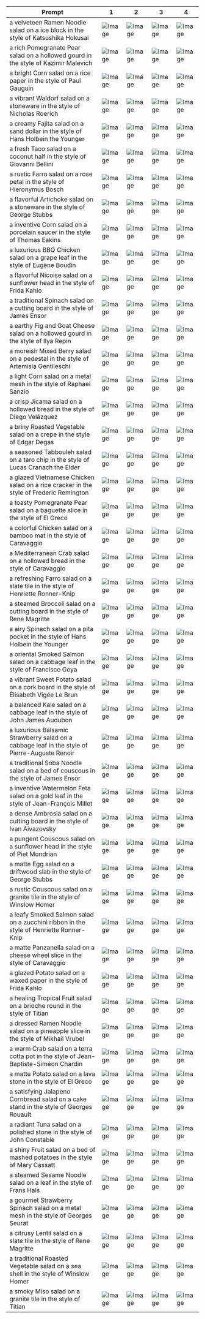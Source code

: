 | Prompt | 1 | 2 | 3 | 4 |
|-|-|-|-|-|
| a velveteen Ramen Noodle salad on a ice block in the style of Katsushika Hokusai | ![Image](https://salad-benchmark-public-assets.s3.us-east-2.amazonaws.com/sdxl/e4f51b83-0920-4c20-899e-c1f787ed7077-0.jpg) | ![Image](https://salad-benchmark-public-assets.s3.us-east-2.amazonaws.com/sdxl/e4f51b83-0920-4c20-899e-c1f787ed7077-1.jpg) | ![Image](https://salad-benchmark-public-assets.s3.us-east-2.amazonaws.com/sdxl/e4f51b83-0920-4c20-899e-c1f787ed7077-2.jpg) | ![Image](https://salad-benchmark-public-assets.s3.us-east-2.amazonaws.com/sdxl/e4f51b83-0920-4c20-899e-c1f787ed7077-3.jpg) |
| a rich Pomegranate Pear salad on a hollowed gourd in the style of Kazimir Malevich | ![Image](https://salad-benchmark-public-assets.s3.us-east-2.amazonaws.com/sdxl/49a7c632-a36a-4db1-9ad8-84914447d908-0.jpg) | ![Image](https://salad-benchmark-public-assets.s3.us-east-2.amazonaws.com/sdxl/49a7c632-a36a-4db1-9ad8-84914447d908-1.jpg) | ![Image](https://salad-benchmark-public-assets.s3.us-east-2.amazonaws.com/sdxl/49a7c632-a36a-4db1-9ad8-84914447d908-2.jpg) | ![Image](https://salad-benchmark-public-assets.s3.us-east-2.amazonaws.com/sdxl/49a7c632-a36a-4db1-9ad8-84914447d908-3.jpg) |
| a bright Corn salad on a rice paper in the style of Paul Gauguin | ![Image](https://salad-benchmark-public-assets.s3.us-east-2.amazonaws.com/sdxl/bf0acf54-6a43-4b0b-ae88-f415d0d4a19a-0.jpg) | ![Image](https://salad-benchmark-public-assets.s3.us-east-2.amazonaws.com/sdxl/bf0acf54-6a43-4b0b-ae88-f415d0d4a19a-1.jpg) | ![Image](https://salad-benchmark-public-assets.s3.us-east-2.amazonaws.com/sdxl/bf0acf54-6a43-4b0b-ae88-f415d0d4a19a-2.jpg) | ![Image](https://salad-benchmark-public-assets.s3.us-east-2.amazonaws.com/sdxl/bf0acf54-6a43-4b0b-ae88-f415d0d4a19a-3.jpg) |
| a vibrant Waldorf salad on a stoneware in the style of Nicholas Roerich | ![Image](https://salad-benchmark-public-assets.s3.us-east-2.amazonaws.com/sdxl/a36e1843-69fc-4d74-b51a-b9d22ec80ad5-0.jpg) | ![Image](https://salad-benchmark-public-assets.s3.us-east-2.amazonaws.com/sdxl/a36e1843-69fc-4d74-b51a-b9d22ec80ad5-1.jpg) | ![Image](https://salad-benchmark-public-assets.s3.us-east-2.amazonaws.com/sdxl/a36e1843-69fc-4d74-b51a-b9d22ec80ad5-2.jpg) | ![Image](https://salad-benchmark-public-assets.s3.us-east-2.amazonaws.com/sdxl/a36e1843-69fc-4d74-b51a-b9d22ec80ad5-3.jpg) |
| a creamy Fajita salad on a sand dollar in the style of Hans Holbein the Younger | ![Image](https://salad-benchmark-public-assets.s3.us-east-2.amazonaws.com/sdxl/5cc54fee-1e06-492f-957f-aed1a1a8e649-0.jpg) | ![Image](https://salad-benchmark-public-assets.s3.us-east-2.amazonaws.com/sdxl/5cc54fee-1e06-492f-957f-aed1a1a8e649-1.jpg) | ![Image](https://salad-benchmark-public-assets.s3.us-east-2.amazonaws.com/sdxl/5cc54fee-1e06-492f-957f-aed1a1a8e649-2.jpg) | ![Image](https://salad-benchmark-public-assets.s3.us-east-2.amazonaws.com/sdxl/5cc54fee-1e06-492f-957f-aed1a1a8e649-3.jpg) |
| a fresh Taco salad on a coconut half in the style of Giovanni Bellini | ![Image](https://salad-benchmark-public-assets.s3.us-east-2.amazonaws.com/sdxl/436f2490-2aa5-4b4e-9844-43016a6b970e-0.jpg) | ![Image](https://salad-benchmark-public-assets.s3.us-east-2.amazonaws.com/sdxl/436f2490-2aa5-4b4e-9844-43016a6b970e-1.jpg) | ![Image](https://salad-benchmark-public-assets.s3.us-east-2.amazonaws.com/sdxl/436f2490-2aa5-4b4e-9844-43016a6b970e-2.jpg) | ![Image](https://salad-benchmark-public-assets.s3.us-east-2.amazonaws.com/sdxl/436f2490-2aa5-4b4e-9844-43016a6b970e-3.jpg) |
| a rustic Farro salad on a rose petal in the style of Hieronymus Bosch | ![Image](https://salad-benchmark-public-assets.s3.us-east-2.amazonaws.com/sdxl/47c2e365-98d5-49c0-a3c6-281b17c670a4-0.jpg) | ![Image](https://salad-benchmark-public-assets.s3.us-east-2.amazonaws.com/sdxl/47c2e365-98d5-49c0-a3c6-281b17c670a4-1.jpg) | ![Image](https://salad-benchmark-public-assets.s3.us-east-2.amazonaws.com/sdxl/47c2e365-98d5-49c0-a3c6-281b17c670a4-2.jpg) | ![Image](https://salad-benchmark-public-assets.s3.us-east-2.amazonaws.com/sdxl/47c2e365-98d5-49c0-a3c6-281b17c670a4-3.jpg) |
| a flavorful Artichoke salad on a stoneware in the style of George Stubbs | ![Image](https://salad-benchmark-public-assets.s3.us-east-2.amazonaws.com/sdxl/5cdea683-9400-4e17-9e0d-3d6babccd6da-0.jpg) | ![Image](https://salad-benchmark-public-assets.s3.us-east-2.amazonaws.com/sdxl/5cdea683-9400-4e17-9e0d-3d6babccd6da-1.jpg) | ![Image](https://salad-benchmark-public-assets.s3.us-east-2.amazonaws.com/sdxl/5cdea683-9400-4e17-9e0d-3d6babccd6da-2.jpg) | ![Image](https://salad-benchmark-public-assets.s3.us-east-2.amazonaws.com/sdxl/5cdea683-9400-4e17-9e0d-3d6babccd6da-3.jpg) |
| a inventive Corn salad on a porcelain saucer in the style of Thomas Eakins | ![Image](https://salad-benchmark-public-assets.s3.us-east-2.amazonaws.com/sdxl/9317eb20-eb4a-4e17-9170-3cdf4a931892-0.jpg) | ![Image](https://salad-benchmark-public-assets.s3.us-east-2.amazonaws.com/sdxl/9317eb20-eb4a-4e17-9170-3cdf4a931892-1.jpg) | ![Image](https://salad-benchmark-public-assets.s3.us-east-2.amazonaws.com/sdxl/9317eb20-eb4a-4e17-9170-3cdf4a931892-2.jpg) | ![Image](https://salad-benchmark-public-assets.s3.us-east-2.amazonaws.com/sdxl/9317eb20-eb4a-4e17-9170-3cdf4a931892-3.jpg) |
| a luxurious BBQ Chicken salad on a grape leaf in the style of Eugène Boudin | ![Image](https://salad-benchmark-public-assets.s3.us-east-2.amazonaws.com/sdxl/a3c3caef-8594-46bf-a90f-7a0697c69561-0.jpg) | ![Image](https://salad-benchmark-public-assets.s3.us-east-2.amazonaws.com/sdxl/a3c3caef-8594-46bf-a90f-7a0697c69561-1.jpg) | ![Image](https://salad-benchmark-public-assets.s3.us-east-2.amazonaws.com/sdxl/a3c3caef-8594-46bf-a90f-7a0697c69561-2.jpg) | ![Image](https://salad-benchmark-public-assets.s3.us-east-2.amazonaws.com/sdxl/a3c3caef-8594-46bf-a90f-7a0697c69561-3.jpg) |
| a flavorful Nicoise salad on a sunflower head in the style of Frida Kahlo | ![Image](https://salad-benchmark-public-assets.s3.us-east-2.amazonaws.com/sdxl/cf1ad706-7fcb-40db-be66-99a87a6184bd-0.jpg) | ![Image](https://salad-benchmark-public-assets.s3.us-east-2.amazonaws.com/sdxl/cf1ad706-7fcb-40db-be66-99a87a6184bd-1.jpg) | ![Image](https://salad-benchmark-public-assets.s3.us-east-2.amazonaws.com/sdxl/cf1ad706-7fcb-40db-be66-99a87a6184bd-2.jpg) | ![Image](https://salad-benchmark-public-assets.s3.us-east-2.amazonaws.com/sdxl/cf1ad706-7fcb-40db-be66-99a87a6184bd-3.jpg) |
| a traditional Spinach salad on a cutting board in the style of James Ensor | ![Image](https://salad-benchmark-public-assets.s3.us-east-2.amazonaws.com/sdxl/2023355a-e58f-481b-aff8-fc0544f317f4-0.jpg) | ![Image](https://salad-benchmark-public-assets.s3.us-east-2.amazonaws.com/sdxl/2023355a-e58f-481b-aff8-fc0544f317f4-1.jpg) | ![Image](https://salad-benchmark-public-assets.s3.us-east-2.amazonaws.com/sdxl/2023355a-e58f-481b-aff8-fc0544f317f4-2.jpg) | ![Image](https://salad-benchmark-public-assets.s3.us-east-2.amazonaws.com/sdxl/2023355a-e58f-481b-aff8-fc0544f317f4-3.jpg) |
| a earthy Fig and Goat Cheese salad on a hollowed gourd in the style of Ilya Repin | ![Image](https://salad-benchmark-public-assets.s3.us-east-2.amazonaws.com/sdxl/7ee38679-e7e8-4995-9b2b-38a38805af6d-0.jpg) | ![Image](https://salad-benchmark-public-assets.s3.us-east-2.amazonaws.com/sdxl/7ee38679-e7e8-4995-9b2b-38a38805af6d-1.jpg) | ![Image](https://salad-benchmark-public-assets.s3.us-east-2.amazonaws.com/sdxl/7ee38679-e7e8-4995-9b2b-38a38805af6d-2.jpg) | ![Image](https://salad-benchmark-public-assets.s3.us-east-2.amazonaws.com/sdxl/7ee38679-e7e8-4995-9b2b-38a38805af6d-3.jpg) |
| a moreish Mixed Berry salad on a pedestal in the style of Artemisia Gentileschi | ![Image](https://salad-benchmark-public-assets.s3.us-east-2.amazonaws.com/sdxl/63fb0023-45a4-4f2e-844d-2e0bfa395ba3-0.jpg) | ![Image](https://salad-benchmark-public-assets.s3.us-east-2.amazonaws.com/sdxl/63fb0023-45a4-4f2e-844d-2e0bfa395ba3-1.jpg) | ![Image](https://salad-benchmark-public-assets.s3.us-east-2.amazonaws.com/sdxl/63fb0023-45a4-4f2e-844d-2e0bfa395ba3-2.jpg) | ![Image](https://salad-benchmark-public-assets.s3.us-east-2.amazonaws.com/sdxl/63fb0023-45a4-4f2e-844d-2e0bfa395ba3-3.jpg) |
| a light Corn salad on a metal mesh in the style of Raphael Sanzio | ![Image](https://salad-benchmark-public-assets.s3.us-east-2.amazonaws.com/sdxl/911b56ef-f1e9-4c95-b61a-0baa992784a7-0.jpg) | ![Image](https://salad-benchmark-public-assets.s3.us-east-2.amazonaws.com/sdxl/911b56ef-f1e9-4c95-b61a-0baa992784a7-1.jpg) | ![Image](https://salad-benchmark-public-assets.s3.us-east-2.amazonaws.com/sdxl/911b56ef-f1e9-4c95-b61a-0baa992784a7-2.jpg) | ![Image](https://salad-benchmark-public-assets.s3.us-east-2.amazonaws.com/sdxl/911b56ef-f1e9-4c95-b61a-0baa992784a7-3.jpg) |
| a crisp Jicama salad on a hollowed bread in the style of Diego Velázquez | ![Image](https://salad-benchmark-public-assets.s3.us-east-2.amazonaws.com/sdxl/aa18d1cc-f187-4a8d-826c-6a904328d1ed-0.jpg) | ![Image](https://salad-benchmark-public-assets.s3.us-east-2.amazonaws.com/sdxl/aa18d1cc-f187-4a8d-826c-6a904328d1ed-1.jpg) | ![Image](https://salad-benchmark-public-assets.s3.us-east-2.amazonaws.com/sdxl/aa18d1cc-f187-4a8d-826c-6a904328d1ed-2.jpg) | ![Image](https://salad-benchmark-public-assets.s3.us-east-2.amazonaws.com/sdxl/aa18d1cc-f187-4a8d-826c-6a904328d1ed-3.jpg) |
| a briny Roasted Vegetable salad on a crepe in the style of Edgar Degas | ![Image](https://salad-benchmark-public-assets.s3.us-east-2.amazonaws.com/sdxl/9ebe4411-7a5a-4ecd-b55a-1d57276d273c-0.jpg) | ![Image](https://salad-benchmark-public-assets.s3.us-east-2.amazonaws.com/sdxl/9ebe4411-7a5a-4ecd-b55a-1d57276d273c-1.jpg) | ![Image](https://salad-benchmark-public-assets.s3.us-east-2.amazonaws.com/sdxl/9ebe4411-7a5a-4ecd-b55a-1d57276d273c-2.jpg) | ![Image](https://salad-benchmark-public-assets.s3.us-east-2.amazonaws.com/sdxl/9ebe4411-7a5a-4ecd-b55a-1d57276d273c-3.jpg) |
| a seasoned Tabbouleh salad on a taro chip in the style of Lucas Cranach the Elder | ![Image](https://salad-benchmark-public-assets.s3.us-east-2.amazonaws.com/sdxl/10df66a5-ef88-4021-9c59-74fda9a65aef-0.jpg) | ![Image](https://salad-benchmark-public-assets.s3.us-east-2.amazonaws.com/sdxl/10df66a5-ef88-4021-9c59-74fda9a65aef-1.jpg) | ![Image](https://salad-benchmark-public-assets.s3.us-east-2.amazonaws.com/sdxl/10df66a5-ef88-4021-9c59-74fda9a65aef-2.jpg) | ![Image](https://salad-benchmark-public-assets.s3.us-east-2.amazonaws.com/sdxl/10df66a5-ef88-4021-9c59-74fda9a65aef-3.jpg) |
| a glazed Vietnamese Chicken salad on a rice cracker in the style of Frederic Remington | ![Image](https://salad-benchmark-public-assets.s3.us-east-2.amazonaws.com/sdxl/1530de5d-0f41-4515-b875-22e9513f7bf4-0.jpg) | ![Image](https://salad-benchmark-public-assets.s3.us-east-2.amazonaws.com/sdxl/1530de5d-0f41-4515-b875-22e9513f7bf4-1.jpg) | ![Image](https://salad-benchmark-public-assets.s3.us-east-2.amazonaws.com/sdxl/1530de5d-0f41-4515-b875-22e9513f7bf4-2.jpg) | ![Image](https://salad-benchmark-public-assets.s3.us-east-2.amazonaws.com/sdxl/1530de5d-0f41-4515-b875-22e9513f7bf4-3.jpg) |
| a toasty Pomegranate Pear salad on a baguette slice in the style of El Greco | ![Image](https://salad-benchmark-public-assets.s3.us-east-2.amazonaws.com/sdxl/b7be6824-f444-4a9c-b876-7dfb0fbae318-0.jpg) | ![Image](https://salad-benchmark-public-assets.s3.us-east-2.amazonaws.com/sdxl/b7be6824-f444-4a9c-b876-7dfb0fbae318-1.jpg) | ![Image](https://salad-benchmark-public-assets.s3.us-east-2.amazonaws.com/sdxl/b7be6824-f444-4a9c-b876-7dfb0fbae318-2.jpg) | ![Image](https://salad-benchmark-public-assets.s3.us-east-2.amazonaws.com/sdxl/b7be6824-f444-4a9c-b876-7dfb0fbae318-3.jpg) |
| a colorful Chicken salad on a bamboo mat in the style of Caravaggio | ![Image](https://salad-benchmark-public-assets.s3.us-east-2.amazonaws.com/sdxl/34e117c5-6192-4b14-9d0e-46222c685ce2-0.jpg) | ![Image](https://salad-benchmark-public-assets.s3.us-east-2.amazonaws.com/sdxl/34e117c5-6192-4b14-9d0e-46222c685ce2-1.jpg) | ![Image](https://salad-benchmark-public-assets.s3.us-east-2.amazonaws.com/sdxl/34e117c5-6192-4b14-9d0e-46222c685ce2-2.jpg) | ![Image](https://salad-benchmark-public-assets.s3.us-east-2.amazonaws.com/sdxl/34e117c5-6192-4b14-9d0e-46222c685ce2-3.jpg) |
| a Mediterranean Crab salad on a hollowed bread in the style of Caravaggio | ![Image](https://salad-benchmark-public-assets.s3.us-east-2.amazonaws.com/sdxl/ff76f682-85e5-4769-a8ca-e4947b8406be-0.jpg) | ![Image](https://salad-benchmark-public-assets.s3.us-east-2.amazonaws.com/sdxl/ff76f682-85e5-4769-a8ca-e4947b8406be-1.jpg) | ![Image](https://salad-benchmark-public-assets.s3.us-east-2.amazonaws.com/sdxl/ff76f682-85e5-4769-a8ca-e4947b8406be-2.jpg) | ![Image](https://salad-benchmark-public-assets.s3.us-east-2.amazonaws.com/sdxl/ff76f682-85e5-4769-a8ca-e4947b8406be-3.jpg) |
| a refreshing Farro salad on a slate tile in the style of Henriette Ronner-Knip | ![Image](https://salad-benchmark-public-assets.s3.us-east-2.amazonaws.com/sdxl/df442963-e0c6-4f80-b28b-9a4c34ba5fc2-0.jpg) | ![Image](https://salad-benchmark-public-assets.s3.us-east-2.amazonaws.com/sdxl/df442963-e0c6-4f80-b28b-9a4c34ba5fc2-1.jpg) | ![Image](https://salad-benchmark-public-assets.s3.us-east-2.amazonaws.com/sdxl/df442963-e0c6-4f80-b28b-9a4c34ba5fc2-2.jpg) | ![Image](https://salad-benchmark-public-assets.s3.us-east-2.amazonaws.com/sdxl/df442963-e0c6-4f80-b28b-9a4c34ba5fc2-3.jpg) |
| a steamed Broccoli salad on a cutting board in the style of Rene Magritte | ![Image](https://salad-benchmark-public-assets.s3.us-east-2.amazonaws.com/sdxl/641cdc11-0c55-43d4-b763-f7acf3e20445-0.jpg) | ![Image](https://salad-benchmark-public-assets.s3.us-east-2.amazonaws.com/sdxl/641cdc11-0c55-43d4-b763-f7acf3e20445-1.jpg) | ![Image](https://salad-benchmark-public-assets.s3.us-east-2.amazonaws.com/sdxl/641cdc11-0c55-43d4-b763-f7acf3e20445-2.jpg) | ![Image](https://salad-benchmark-public-assets.s3.us-east-2.amazonaws.com/sdxl/641cdc11-0c55-43d4-b763-f7acf3e20445-3.jpg) |
| a airy Spinach salad on a pita pocket in the style of Hans Holbein the Younger | ![Image](https://salad-benchmark-public-assets.s3.us-east-2.amazonaws.com/sdxl/1b476d63-2b5a-437d-8404-c1a9ce730198-0.jpg) | ![Image](https://salad-benchmark-public-assets.s3.us-east-2.amazonaws.com/sdxl/1b476d63-2b5a-437d-8404-c1a9ce730198-1.jpg) | ![Image](https://salad-benchmark-public-assets.s3.us-east-2.amazonaws.com/sdxl/1b476d63-2b5a-437d-8404-c1a9ce730198-2.jpg) | ![Image](https://salad-benchmark-public-assets.s3.us-east-2.amazonaws.com/sdxl/1b476d63-2b5a-437d-8404-c1a9ce730198-3.jpg) |
| a oriental Smoked Salmon salad on a cabbage leaf in the style of Francisco Goya | ![Image](https://salad-benchmark-public-assets.s3.us-east-2.amazonaws.com/sdxl/ca232ace-3c91-47c2-945b-c45844612ea2-0.jpg) | ![Image](https://salad-benchmark-public-assets.s3.us-east-2.amazonaws.com/sdxl/ca232ace-3c91-47c2-945b-c45844612ea2-1.jpg) | ![Image](https://salad-benchmark-public-assets.s3.us-east-2.amazonaws.com/sdxl/ca232ace-3c91-47c2-945b-c45844612ea2-2.jpg) | ![Image](https://salad-benchmark-public-assets.s3.us-east-2.amazonaws.com/sdxl/ca232ace-3c91-47c2-945b-c45844612ea2-3.jpg) |
| a vibrant Sweet Potato salad on a cork board in the style of Élisabeth Vigée Le Brun | ![Image](https://salad-benchmark-public-assets.s3.us-east-2.amazonaws.com/sdxl/e084b61b-dd58-454e-ada8-c1b1c1272a7a-0.jpg) | ![Image](https://salad-benchmark-public-assets.s3.us-east-2.amazonaws.com/sdxl/e084b61b-dd58-454e-ada8-c1b1c1272a7a-1.jpg) | ![Image](https://salad-benchmark-public-assets.s3.us-east-2.amazonaws.com/sdxl/e084b61b-dd58-454e-ada8-c1b1c1272a7a-2.jpg) | ![Image](https://salad-benchmark-public-assets.s3.us-east-2.amazonaws.com/sdxl/e084b61b-dd58-454e-ada8-c1b1c1272a7a-3.jpg) |
| a balanced Kale salad on a cabbage leaf in the style of John James Audubon | ![Image](https://salad-benchmark-public-assets.s3.us-east-2.amazonaws.com/sdxl/549ed469-4078-4b18-bb82-e1a8330b29ef-0.jpg) | ![Image](https://salad-benchmark-public-assets.s3.us-east-2.amazonaws.com/sdxl/549ed469-4078-4b18-bb82-e1a8330b29ef-1.jpg) | ![Image](https://salad-benchmark-public-assets.s3.us-east-2.amazonaws.com/sdxl/549ed469-4078-4b18-bb82-e1a8330b29ef-2.jpg) | ![Image](https://salad-benchmark-public-assets.s3.us-east-2.amazonaws.com/sdxl/549ed469-4078-4b18-bb82-e1a8330b29ef-3.jpg) |
| a luxurious Balsamic Strawberry salad on a cabbage leaf in the style of Pierre-Auguste Renoir | ![Image](https://salad-benchmark-public-assets.s3.us-east-2.amazonaws.com/sdxl/b7437d36-8494-4b35-bf7a-b8e999506d8c-0.jpg) | ![Image](https://salad-benchmark-public-assets.s3.us-east-2.amazonaws.com/sdxl/b7437d36-8494-4b35-bf7a-b8e999506d8c-1.jpg) | ![Image](https://salad-benchmark-public-assets.s3.us-east-2.amazonaws.com/sdxl/b7437d36-8494-4b35-bf7a-b8e999506d8c-2.jpg) | ![Image](https://salad-benchmark-public-assets.s3.us-east-2.amazonaws.com/sdxl/b7437d36-8494-4b35-bf7a-b8e999506d8c-3.jpg) |
| a traditional Soba Noodle salad on a bed of couscous in the style of James Ensor | ![Image](https://salad-benchmark-public-assets.s3.us-east-2.amazonaws.com/sdxl/da03c166-2a7a-498a-bdb1-3c0c9980c665-0.jpg) | ![Image](https://salad-benchmark-public-assets.s3.us-east-2.amazonaws.com/sdxl/da03c166-2a7a-498a-bdb1-3c0c9980c665-1.jpg) | ![Image](https://salad-benchmark-public-assets.s3.us-east-2.amazonaws.com/sdxl/da03c166-2a7a-498a-bdb1-3c0c9980c665-2.jpg) | ![Image](https://salad-benchmark-public-assets.s3.us-east-2.amazonaws.com/sdxl/da03c166-2a7a-498a-bdb1-3c0c9980c665-3.jpg) |
| a inventive Watermelon Feta salad on a gold leaf in the style of Jean-François Millet | ![Image](https://salad-benchmark-public-assets.s3.us-east-2.amazonaws.com/sdxl/b21a979f-1c92-4e8a-8699-a0469c473c4c-0.jpg) | ![Image](https://salad-benchmark-public-assets.s3.us-east-2.amazonaws.com/sdxl/b21a979f-1c92-4e8a-8699-a0469c473c4c-1.jpg) | ![Image](https://salad-benchmark-public-assets.s3.us-east-2.amazonaws.com/sdxl/b21a979f-1c92-4e8a-8699-a0469c473c4c-2.jpg) | ![Image](https://salad-benchmark-public-assets.s3.us-east-2.amazonaws.com/sdxl/b21a979f-1c92-4e8a-8699-a0469c473c4c-3.jpg) |
| a dense Ambrosia salad on a cutting board in the style of Ivan Aivazovsky | ![Image](https://salad-benchmark-public-assets.s3.us-east-2.amazonaws.com/sdxl/3670c5a7-06e1-4470-b8c2-c6081fa888d4-0.jpg) | ![Image](https://salad-benchmark-public-assets.s3.us-east-2.amazonaws.com/sdxl/3670c5a7-06e1-4470-b8c2-c6081fa888d4-1.jpg) | ![Image](https://salad-benchmark-public-assets.s3.us-east-2.amazonaws.com/sdxl/3670c5a7-06e1-4470-b8c2-c6081fa888d4-2.jpg) | ![Image](https://salad-benchmark-public-assets.s3.us-east-2.amazonaws.com/sdxl/3670c5a7-06e1-4470-b8c2-c6081fa888d4-3.jpg) |
| a pungent Couscous salad on a sunflower head in the style of Piet Mondrian | ![Image](https://salad-benchmark-public-assets.s3.us-east-2.amazonaws.com/sdxl/8e7bff91-16f2-46a3-b464-f4cc47ce7c35-0.jpg) | ![Image](https://salad-benchmark-public-assets.s3.us-east-2.amazonaws.com/sdxl/8e7bff91-16f2-46a3-b464-f4cc47ce7c35-1.jpg) | ![Image](https://salad-benchmark-public-assets.s3.us-east-2.amazonaws.com/sdxl/8e7bff91-16f2-46a3-b464-f4cc47ce7c35-2.jpg) | ![Image](https://salad-benchmark-public-assets.s3.us-east-2.amazonaws.com/sdxl/8e7bff91-16f2-46a3-b464-f4cc47ce7c35-3.jpg) |
| a matte Egg salad on a driftwood slab in the style of George Stubbs | ![Image](https://salad-benchmark-public-assets.s3.us-east-2.amazonaws.com/sdxl/226b8c18-340b-42da-91bc-131776d380a3-0.jpg) | ![Image](https://salad-benchmark-public-assets.s3.us-east-2.amazonaws.com/sdxl/226b8c18-340b-42da-91bc-131776d380a3-1.jpg) | ![Image](https://salad-benchmark-public-assets.s3.us-east-2.amazonaws.com/sdxl/226b8c18-340b-42da-91bc-131776d380a3-2.jpg) | ![Image](https://salad-benchmark-public-assets.s3.us-east-2.amazonaws.com/sdxl/226b8c18-340b-42da-91bc-131776d380a3-3.jpg) |
| a rustic Couscous salad on a granite tile in the style of Winslow Homer | ![Image](https://salad-benchmark-public-assets.s3.us-east-2.amazonaws.com/sdxl/438f95a8-7655-47a4-b8aa-eb8c162d0710-0.jpg) | ![Image](https://salad-benchmark-public-assets.s3.us-east-2.amazonaws.com/sdxl/438f95a8-7655-47a4-b8aa-eb8c162d0710-1.jpg) | ![Image](https://salad-benchmark-public-assets.s3.us-east-2.amazonaws.com/sdxl/438f95a8-7655-47a4-b8aa-eb8c162d0710-2.jpg) | ![Image](https://salad-benchmark-public-assets.s3.us-east-2.amazonaws.com/sdxl/438f95a8-7655-47a4-b8aa-eb8c162d0710-3.jpg) |
| a leafy Smoked Salmon salad on a zucchini ribbon in the style of Henriette Ronner-Knip | ![Image](https://salad-benchmark-public-assets.s3.us-east-2.amazonaws.com/sdxl/efe456be-70c2-4eba-a9d7-afca8cbf3c5f-0.jpg) | ![Image](https://salad-benchmark-public-assets.s3.us-east-2.amazonaws.com/sdxl/efe456be-70c2-4eba-a9d7-afca8cbf3c5f-1.jpg) | ![Image](https://salad-benchmark-public-assets.s3.us-east-2.amazonaws.com/sdxl/efe456be-70c2-4eba-a9d7-afca8cbf3c5f-2.jpg) | ![Image](https://salad-benchmark-public-assets.s3.us-east-2.amazonaws.com/sdxl/efe456be-70c2-4eba-a9d7-afca8cbf3c5f-3.jpg) |
| a matte Panzanella salad on a cheese wheel slice in the style of Caravaggio | ![Image](https://salad-benchmark-public-assets.s3.us-east-2.amazonaws.com/sdxl/c18eb55a-ee20-4cc9-870a-407961f83761-0.jpg) | ![Image](https://salad-benchmark-public-assets.s3.us-east-2.amazonaws.com/sdxl/c18eb55a-ee20-4cc9-870a-407961f83761-1.jpg) | ![Image](https://salad-benchmark-public-assets.s3.us-east-2.amazonaws.com/sdxl/c18eb55a-ee20-4cc9-870a-407961f83761-2.jpg) | ![Image](https://salad-benchmark-public-assets.s3.us-east-2.amazonaws.com/sdxl/c18eb55a-ee20-4cc9-870a-407961f83761-3.jpg) |
| a glazed Potato salad on a waxed paper in the style of Frida Kahlo | ![Image](https://salad-benchmark-public-assets.s3.us-east-2.amazonaws.com/sdxl/342765fc-883f-41a9-b91b-49507ea55f52-0.jpg) | ![Image](https://salad-benchmark-public-assets.s3.us-east-2.amazonaws.com/sdxl/342765fc-883f-41a9-b91b-49507ea55f52-1.jpg) | ![Image](https://salad-benchmark-public-assets.s3.us-east-2.amazonaws.com/sdxl/342765fc-883f-41a9-b91b-49507ea55f52-2.jpg) | ![Image](https://salad-benchmark-public-assets.s3.us-east-2.amazonaws.com/sdxl/342765fc-883f-41a9-b91b-49507ea55f52-3.jpg) |
| a healing Tropical Fruit salad on a brioche round in the style of Titian | ![Image](https://salad-benchmark-public-assets.s3.us-east-2.amazonaws.com/sdxl/bd84173c-adc8-4bbc-99ca-fb60d2f30dc6-0.jpg) | ![Image](https://salad-benchmark-public-assets.s3.us-east-2.amazonaws.com/sdxl/bd84173c-adc8-4bbc-99ca-fb60d2f30dc6-1.jpg) | ![Image](https://salad-benchmark-public-assets.s3.us-east-2.amazonaws.com/sdxl/bd84173c-adc8-4bbc-99ca-fb60d2f30dc6-2.jpg) | ![Image](https://salad-benchmark-public-assets.s3.us-east-2.amazonaws.com/sdxl/bd84173c-adc8-4bbc-99ca-fb60d2f30dc6-3.jpg) |
| a dressed Ramen Noodle salad on a pineapple slice in the style of Mikhail Vrubel | ![Image](https://salad-benchmark-public-assets.s3.us-east-2.amazonaws.com/sdxl/ab535c91-ea73-4e08-a1b2-8b4ad5b2f7d6-0.jpg) | ![Image](https://salad-benchmark-public-assets.s3.us-east-2.amazonaws.com/sdxl/ab535c91-ea73-4e08-a1b2-8b4ad5b2f7d6-1.jpg) | ![Image](https://salad-benchmark-public-assets.s3.us-east-2.amazonaws.com/sdxl/ab535c91-ea73-4e08-a1b2-8b4ad5b2f7d6-2.jpg) | ![Image](https://salad-benchmark-public-assets.s3.us-east-2.amazonaws.com/sdxl/ab535c91-ea73-4e08-a1b2-8b4ad5b2f7d6-3.jpg) |
| a warm Crab salad on a terra cotta pot in the style of Jean-Baptiste-Siméon Chardin | ![Image](https://salad-benchmark-public-assets.s3.us-east-2.amazonaws.com/sdxl/f9c0b0ec-6b62-491d-8688-4b2cb78abd18-0.jpg) | ![Image](https://salad-benchmark-public-assets.s3.us-east-2.amazonaws.com/sdxl/f9c0b0ec-6b62-491d-8688-4b2cb78abd18-1.jpg) | ![Image](https://salad-benchmark-public-assets.s3.us-east-2.amazonaws.com/sdxl/f9c0b0ec-6b62-491d-8688-4b2cb78abd18-2.jpg) | ![Image](https://salad-benchmark-public-assets.s3.us-east-2.amazonaws.com/sdxl/f9c0b0ec-6b62-491d-8688-4b2cb78abd18-3.jpg) |
| a matte Potato salad on a lava stone in the style of El Greco | ![Image](https://salad-benchmark-public-assets.s3.us-east-2.amazonaws.com/sdxl/74174a84-c984-4b66-8115-1a6f79c13e15-0.jpg) | ![Image](https://salad-benchmark-public-assets.s3.us-east-2.amazonaws.com/sdxl/74174a84-c984-4b66-8115-1a6f79c13e15-1.jpg) | ![Image](https://salad-benchmark-public-assets.s3.us-east-2.amazonaws.com/sdxl/74174a84-c984-4b66-8115-1a6f79c13e15-2.jpg) | ![Image](https://salad-benchmark-public-assets.s3.us-east-2.amazonaws.com/sdxl/74174a84-c984-4b66-8115-1a6f79c13e15-3.jpg) |
| a satisfying Jalapeno Cornbread salad on a cake stand in the style of Georges Rouault | ![Image](https://salad-benchmark-public-assets.s3.us-east-2.amazonaws.com/sdxl/ee51f291-b1f4-4d1f-8b6a-5bb7a80906b1-0.jpg) | ![Image](https://salad-benchmark-public-assets.s3.us-east-2.amazonaws.com/sdxl/ee51f291-b1f4-4d1f-8b6a-5bb7a80906b1-1.jpg) | ![Image](https://salad-benchmark-public-assets.s3.us-east-2.amazonaws.com/sdxl/ee51f291-b1f4-4d1f-8b6a-5bb7a80906b1-2.jpg) | ![Image](https://salad-benchmark-public-assets.s3.us-east-2.amazonaws.com/sdxl/ee51f291-b1f4-4d1f-8b6a-5bb7a80906b1-3.jpg) |
| a radiant Tuna salad on a polished stone in the style of John Constable | ![Image](https://salad-benchmark-public-assets.s3.us-east-2.amazonaws.com/sdxl/e68ae51e-c8ac-47f2-8f74-59376c551226-0.jpg) | ![Image](https://salad-benchmark-public-assets.s3.us-east-2.amazonaws.com/sdxl/e68ae51e-c8ac-47f2-8f74-59376c551226-1.jpg) | ![Image](https://salad-benchmark-public-assets.s3.us-east-2.amazonaws.com/sdxl/e68ae51e-c8ac-47f2-8f74-59376c551226-2.jpg) | ![Image](https://salad-benchmark-public-assets.s3.us-east-2.amazonaws.com/sdxl/e68ae51e-c8ac-47f2-8f74-59376c551226-3.jpg) |
| a shiny Fruit salad on a bed of mashed potatoes in the style of Mary Cassatt | ![Image](https://salad-benchmark-public-assets.s3.us-east-2.amazonaws.com/sdxl/6d4850dc-7d88-40cc-a834-1c0706e97b4a-0.jpg) | ![Image](https://salad-benchmark-public-assets.s3.us-east-2.amazonaws.com/sdxl/6d4850dc-7d88-40cc-a834-1c0706e97b4a-1.jpg) | ![Image](https://salad-benchmark-public-assets.s3.us-east-2.amazonaws.com/sdxl/6d4850dc-7d88-40cc-a834-1c0706e97b4a-2.jpg) | ![Image](https://salad-benchmark-public-assets.s3.us-east-2.amazonaws.com/sdxl/6d4850dc-7d88-40cc-a834-1c0706e97b4a-3.jpg) |
| a steamed Sesame Noodle salad on a leaf in the style of Frans Hals | ![Image](https://salad-benchmark-public-assets.s3.us-east-2.amazonaws.com/sdxl/813eb3c5-ec12-4748-963b-3a7fa926ff0d-0.jpg) | ![Image](https://salad-benchmark-public-assets.s3.us-east-2.amazonaws.com/sdxl/813eb3c5-ec12-4748-963b-3a7fa926ff0d-1.jpg) | ![Image](https://salad-benchmark-public-assets.s3.us-east-2.amazonaws.com/sdxl/813eb3c5-ec12-4748-963b-3a7fa926ff0d-2.jpg) | ![Image](https://salad-benchmark-public-assets.s3.us-east-2.amazonaws.com/sdxl/813eb3c5-ec12-4748-963b-3a7fa926ff0d-3.jpg) |
| a gourmet Strawberry Spinach salad on a metal mesh in the style of Georges Seurat | ![Image](https://salad-benchmark-public-assets.s3.us-east-2.amazonaws.com/sdxl/3d9a1a28-ef13-46fe-9e01-6d62d7e01df1-0.jpg) | ![Image](https://salad-benchmark-public-assets.s3.us-east-2.amazonaws.com/sdxl/3d9a1a28-ef13-46fe-9e01-6d62d7e01df1-1.jpg) | ![Image](https://salad-benchmark-public-assets.s3.us-east-2.amazonaws.com/sdxl/3d9a1a28-ef13-46fe-9e01-6d62d7e01df1-2.jpg) | ![Image](https://salad-benchmark-public-assets.s3.us-east-2.amazonaws.com/sdxl/3d9a1a28-ef13-46fe-9e01-6d62d7e01df1-3.jpg) |
| a citrusy Lentil salad on a slate tile in the style of Rene Magritte | ![Image](https://salad-benchmark-public-assets.s3.us-east-2.amazonaws.com/sdxl/3c79fb7b-0ca5-4aed-bc28-a1c2a5e7f1b5-0.jpg) | ![Image](https://salad-benchmark-public-assets.s3.us-east-2.amazonaws.com/sdxl/3c79fb7b-0ca5-4aed-bc28-a1c2a5e7f1b5-1.jpg) | ![Image](https://salad-benchmark-public-assets.s3.us-east-2.amazonaws.com/sdxl/3c79fb7b-0ca5-4aed-bc28-a1c2a5e7f1b5-2.jpg) | ![Image](https://salad-benchmark-public-assets.s3.us-east-2.amazonaws.com/sdxl/3c79fb7b-0ca5-4aed-bc28-a1c2a5e7f1b5-3.jpg) |
| a traditional Roasted Vegetable salad on a sea shell in the style of Winslow Homer | ![Image](https://salad-benchmark-public-assets.s3.us-east-2.amazonaws.com/sdxl/222d6805-3790-4fd5-b21e-1c01b2d0b11f-0.jpg) | ![Image](https://salad-benchmark-public-assets.s3.us-east-2.amazonaws.com/sdxl/222d6805-3790-4fd5-b21e-1c01b2d0b11f-1.jpg) | ![Image](https://salad-benchmark-public-assets.s3.us-east-2.amazonaws.com/sdxl/222d6805-3790-4fd5-b21e-1c01b2d0b11f-2.jpg) | ![Image](https://salad-benchmark-public-assets.s3.us-east-2.amazonaws.com/sdxl/222d6805-3790-4fd5-b21e-1c01b2d0b11f-3.jpg) |
| a smoky Miso salad on a granite tile in the style of Titian | ![Image](https://salad-benchmark-public-assets.s3.us-east-2.amazonaws.com/sdxl/fcbff3d9-0bf6-410d-804c-506cc3915aa9-0.jpg) | ![Image](https://salad-benchmark-public-assets.s3.us-east-2.amazonaws.com/sdxl/fcbff3d9-0bf6-410d-804c-506cc3915aa9-1.jpg) | ![Image](https://salad-benchmark-public-assets.s3.us-east-2.amazonaws.com/sdxl/fcbff3d9-0bf6-410d-804c-506cc3915aa9-2.jpg) | ![Image](https://salad-benchmark-public-assets.s3.us-east-2.amazonaws.com/sdxl/fcbff3d9-0bf6-410d-804c-506cc3915aa9-3.jpg) |
